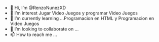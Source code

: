 - 👋 Hi, I’m @RenzoNunezXD
- 👀 I’m interest Jugar Video Juegos y programar Video Juegos
- 🌱 I’m currently learning ...Programacion en HTML y Programacion en Video Juegos
- 💞️ I’m looking to collaborate on ...
- 📫 How to reach me ...

<!---
RenzoNunezXD/RenzoNunezXD is a ✨ special ✨ repository because its `README.md` (this file) appears on your GitHub profile.
You can click the Preview link to take a look at your changes.
--->

